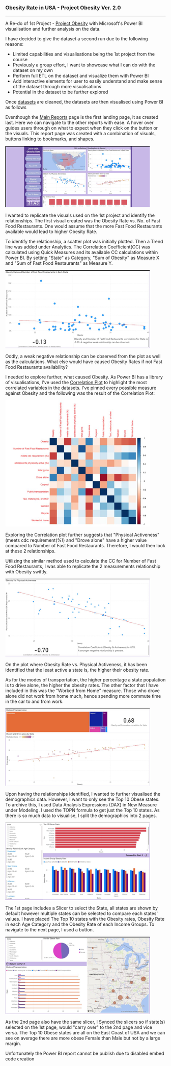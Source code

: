 <h3>Obesity Rate in USA - Project Obesity Ver. 2.0</h3>
<hr>

<p>A Re-do of 1st Project - <a href= "https://github.com/foofx88/Project_Obesity">Project Obesity</a> with Microsoft's Power BI visualisation and further analysis on the data.</p>
<p>I have decided to give the dataset a second run due to the following reasons:</p>
<ul>
  <li>Limited capabilities and visualisations being the 1st project from the course</li>
  <li>Previously a group effort, I want to showcase what I can do with the dataset on my own</li>
  <li>Perform full ETL on the dataset and visualize them with Power BI</li> 
  <li>Add interactive elements for user to easily understand and make sense of the dataset through more visualisations</li> 
  <li>Potential in the dataset to be further explored</li>
</ul>

<p>Once <a href="https://github.com/foofx88/ObesityRate-USA/tree/main/datasets/cleaned">datasets</a> are cleaned, the datasets are then visualised using Power BI as follows</p>
<p>Eventhough the <a href="https://foofx88.github.io/ObesityRate-USA/">Main Reports</a> page is the first landing page, it as created last. Here we can navigate to the other reports with ease. A hover over guides users through on what to expect when they click on the button or the visuals. This report page was created with a combination of visuals, buttons linking to bookmarks, and shapes.</p>
<img src="assets/snips/main.JPG" width="90%">
<p>I wanted to replicate the visuals used on the 1st project and identify the relationships. The first visual created was the Obesity Rate vs. No. of Fast Food Restaurants.
One would assume that the more Fast Food Restaurants available would lead to higher Obesity Rate. </p>

<p>To identify the relationship, a scatter plot was initially plotted. Then a Trend line was added under Analytics. The Correlation Coefficient(CC) was calculated using Quick Measures and its available CC calculations within Power BI. By setting "State" as Category, "Sum of Obesity" as Measure X and "Sum of Fast Food Restaurants" as Measure Y. </p>
<img src="assets/snips/ffs.JPG" width="90%">
<p>Oddly, a weak negative relationship can be observed from the plot as well as the calculations. What else would have caused Obesity Rates if not Fast Food Restaurants availability?</p>

<p>I needed to explore further, what caused Obesity. As Power BI has a library of visualisations, I've used the <a href="https://appsource.microsoft.com/en-us/product/power-bi-visuals/WA104380814?src=office&tab=Overview">Correlation Plot</a> to highlight the most correlated variables in the datasets. I've pinned every possible measure against Obesity and the following was the result of the Correlation Plot:</p>
<img src="assets/snips/corplot.JPG" width="90%">
<p>Exploring the Correlation plot further suggests that "Physical Activeness" (meets cdc requirement(%)) and "Drove alone" have a higher value compared to Number of Fast Food Restaurants. Therefore, I would then look at these 2 relationships.</p>

<p>Utilizing the similar method used to calculate the CC for Number of Fast Food Restaurants, I was able to replicate the 2 measurements relationship with Obesity swiftly.</p>
<img src="assets/snips/activeness.JPG" width="90%">
<p>On the plot where Obesity Rate vs. Physical Activeness, it has been identified that the least active a state is, the higher their obesity rate.</p>
<p>As for the modes of transportation, the higher percentage a state population is to drive alone, the higher the obesity rates. The other factor that I have included in this was the "Worked from Home" measure. Those who drove alone did not work from home much, hence spending more commute time in the car to and from work.  </p>
<img src="assets/snips/transport.JPG" width="90%">
<p>Upon having the relationships identified, I wanted to further visualised the demographics data. However, I want to only see the Top 10 Obese states.
To archive this, I used Data Analysis Expressions (DAX) in New Measure under Modeling. I used the TOPN formula to get just the Top 10 states. As there is so much data to visualise, I split the demographics into 2 pages.</p>
<img src="assets/snips/top10p1.JPG" width="90%">
<p>The 1st page includes a Slicer to select the State, all states are shown by default however multiple states can be selected to compare each states' values. I have placed The Top 10 states with the Obesity rates, Obesity Rate in each Age Category and the Obesity Rate of each Income Groups. To navigate to the next page, I used a button.</p>
<img src="assets/snips/top10p2.JPG" width="90%">
<p>As the 2nd page also have the same slicer, I Synced the slicers so if state(s) selected on the 1st page, would "carry over" to the 2nd page and vice versa. The Top 10 Obese states are all on the East Coast of USA and we can see on average there are more obese Female than Male but not by a large margin.</p>

<p>Unfortunately the Power BI report cannot be publish due to disabled embed code creation</p>
